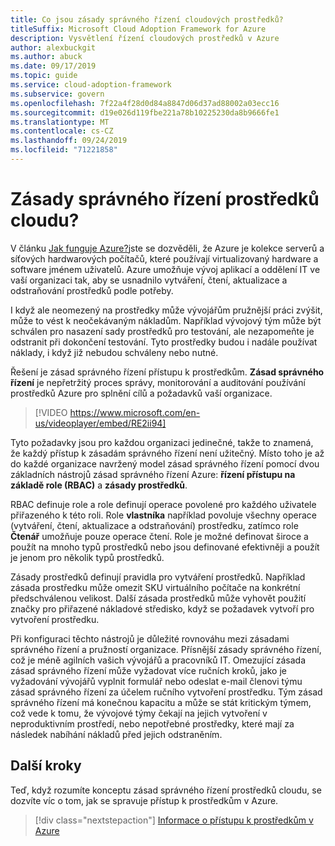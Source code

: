 ```yaml
---
title: Co jsou zásady správného řízení cloudových prostředků?
titleSuffix: Microsoft Cloud Adoption Framework for Azure
description: Vysvětlení řízení cloudových prostředků v Azure
author: alexbuckgit
ms.author: abuck
ms.date: 09/17/2019
ms.topic: guide
ms.service: cloud-adoption-framework
ms.subservice: govern
ms.openlocfilehash: 7f22a4f28d0d84a8847d06d37ad88002a03ecc16
ms.sourcegitcommit: d19e026d119fbe221a78b10225230da8b9666fe1
ms.translationtype: MT
ms.contentlocale: cs-CZ
ms.lasthandoff: 09/24/2019
ms.locfileid: "71221858"
---
```

<!-- markdownlint-disable MD026 -->

# <a name="cloud-resource-governance"></a>Zásady správného řízení prostředků cloudu?

V článku [Jak funguje Azure?](../../getting-started/what-is-azure.md)jste se dozvěděli, že Azure je kolekce serverů a síťových hardwarových počítačů, které používají virtualizovaný hardware a software jménem uživatelů. Azure umožňuje vývoj aplikací a oddělení IT ve vaší organizaci tak, aby se usnadnilo vytváření, čtení, aktualizace a odstraňování prostředků podle potřeby.

I když ale neomezený na prostředky může vývojářům pružnější práci zvýšit, může to vést k neočekávaným nákladům. Například vývojový tým může být schválen pro nasazení sady prostředků pro testování, ale nezapomeňte je odstranit při dokončení testování. Tyto prostředky budou i nadále používat náklady, i když již nebudou schváleny nebo nutné.

Řešení je zásad správného řízení přístupu k prostředkům. **Zásad správného řízení** je nepřetržitý proces správy, monitorování a auditování používání prostředků Azure pro splnění cílů a požadavků vaší organizace.

<!-- markdownlint-disable MD034 -->

> [!VIDEO https://www.microsoft.com/en-us/videoplayer/embed/RE2ii94]

<!-- markdownlint-enable MD034 -->

Tyto požadavky jsou pro každou organizaci jedinečné, takže to znamená, že každý přístup k zásadám správného řízení není užitečný. Místo toho je až do každé organizace navržený model zásad správného řízení pomocí dvou základních nástrojů zásad správného řízení Azure: **řízení přístupu na základě role (RBAC)** a **zásady prostředků**.

RBAC definuje role a role definují operace povolené pro každého uživatele přiřazeného k této roli. Role **vlastníka** například povoluje všechny operace (vytváření, čtení, aktualizace a odstraňování) prostředku, zatímco role **Čtenář** umožňuje pouze operace čtení. Role je možné definovat široce a použít na mnoho typů prostředků nebo jsou definované efektivněji a použít je jenom pro několik typů prostředků.

Zásady prostředků definují pravidla pro vytváření prostředků. Například zásada prostředku může omezit SKU virtuálního počítače na konkrétní předschválenou velikost. Další zásada prostředků může vyhovět použití značky pro přiřazené nákladové středisko, když se požadavek vytvoří pro vytvoření prostředku.

Při konfiguraci těchto nástrojů je důležité rovnováhu mezi zásadami správného řízení a pružností organizace. Přísnější zásady správného řízení, což je méně agilních vašich vývojářů a pracovníků IT. Omezující zásada zásad správného řízení může vyžadovat více ručních kroků, jako je vyžadování vývojářů vyplnit formulář nebo odeslat e-mail členovi týmu zásad správného řízení za účelem ručního vytvoření prostředku. Tým zásad správného řízení má konečnou kapacitu a může se stát kritickým týmem, což vede k tomu, že vývojové týmy čekají na jejich vytvoření v neproduktivním prostředí, nebo nepotřebné prostředky, které mají za následek nabíhání nákladů před jejich odstraněním.

## <a name="next-steps"></a>Další kroky

Teď, když rozumíte konceptu zásad správného řízení prostředků cloudu, se dozvíte víc o tom, jak se spravuje přístup k prostředkům v Azure.

> [!div class="nextstepaction"]
> [Informace o přístupu k prostředkům v Azure](./resource-access-management.md)
